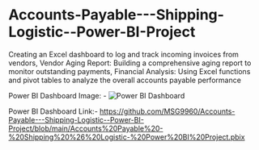 # Accounts-Payable---Shipping-Logistic--Power-BI-Project
Creating an Excel dashboard to log and track incoming invoices from vendors,  Vendor Aging Report: Building a comprehensive aging report to monitor outstanding payments,  Financial Analysis: Using Excel functions and pivot tables to analyze the overall accounts payable performance

Power BI Dashboard Image: -
![Power BI Dashboard](https://github.com/user-attachments/assets/b022900c-241f-4988-b75b-ab0df4911d8a)

Power BI Dashboard Link:-
https://github.com/MSG9960/Accounts-Payable---Shipping-Logistic--Power-BI-Project/blob/main/Accounts%20Payable%20-%20Shipping%20%26%20Logistic-%20Power%20BI%20Project.pbix


